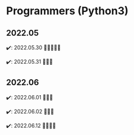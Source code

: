 # Programmers (Python3)
## 2022.05 
 ✔️: 2022.05.30 🍎🍎🍎🍎🍎 
 
 ✔️: 2022.05.31 🍎🍎🍎
## 2022.06 
 ✔️: 2022.06.01 🍎🍎🍎
 
 ✔️: 2022.06.02 🍎🍎🍎

 ✔️: 2022.06.12 🍎🍎🍎🍎

